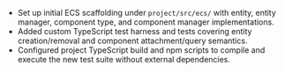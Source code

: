 - Set up initial ECS scaffolding under `project/src/ecs/` with entity, entity manager, component type, and component manager implementations.
- Added custom TypeScript test harness and tests covering entity creation/removal and component attachment/query semantics.
- Configured project TypeScript build and npm scripts to compile and execute the new test suite without external dependencies.
